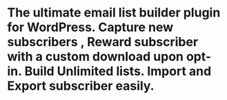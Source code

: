 # The ultimate email list builder plugin for WordPress. Capture new subscribers , Reward subscriber with a custom download upon opt-in. Build Unlimited lists. Import and Export subscriber easily.
